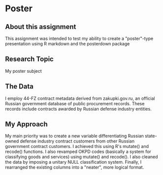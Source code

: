 # Poster 

## About this assignment
This assignment was intended to test my ability to create a "poster"-type presentation using R markdown and the posterdown package   

## Research Topic
My poster subject 

## The Data
I employ 44-FZ contract metadata derived from zakupki.gov.ru, an official Russian government database of public procurement records. These records include 
contracts awarded by Russian defense industry entities. 

## My Approach
My main priority was to create a new variable differentiating Russian state-owned defense industry contract customers from other Russian government contract customers. I achieved this using R's mutate() and recode() functions. I also revamped OKPD codes (basically a system for classifying goods and services) using mutate() and recode(). I also cleaned the data by imposing a unitary NULL classification system. Finally, I rearranged the existing columns into a "neater", more logical format.
